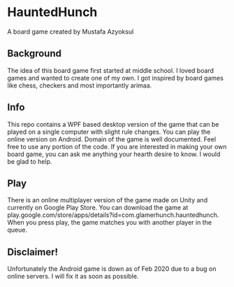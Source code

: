 # HauntedHunch
A board game created by Mustafa Azyoksul

## Background
The idea of this board game first started at middle school. I loved board games and wanted to create one of my own. I got inspired by board games like chess, checkers and most importantly arimaa.

## Info
This repo contains a WPF based desktop version of the game that can be played on a single computer with slight rule changes. You can play the online version on Android. Domain of the game is well documented. Feel free to use any portion of the code.
If you are interested in making your own board game, you can ask me anything your hearth desire to know. I would be glad to help.

## Play
There is an online multiplayer version of the game made on Unity and currently on Google Play Store. You can download the game at play.google.com/store/apps/details?id=com.glamerhunch.hauntedhunch. When you press play, the game matches you with another player in the queue.

## Disclaimer!
Unfortunately the Android game is down as of Feb 2020 due to a bug on online servers. I will fix it as soon as possible.
